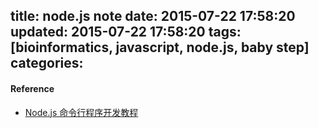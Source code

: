 title: node.js note
date: 2015-07-22 17:58:20
updated: 2015-07-22 17:58:20
tags: [bioinformatics, javascript, node.js, baby step] 
categories:
---


#### Reference 
- [Node.js 命令行程序开发教程](http://www.ruanyifeng.com/blog/2015/05/command-line-with-node.html)
